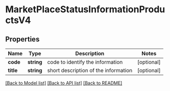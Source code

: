 # MarketPlaceStatusInformationProductsV4

## Properties
Name | Type | Description | Notes
------------ | ------------- | ------------- | -------------
**code** | **string** | code to identify the information | [optional] 
**title** | **string** | short description of the information | [optional] 

[[Back to Model list]](../../README.md#documentation-for-models) [[Back to API list]](../../README.md#documentation-for-api-endpoints) [[Back to README]](../../README.md)

